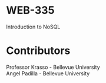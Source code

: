 # WEB-335

Introduction to NoSQL

# Contributors
Professor Krasso - Bellevue University  
Angel Padilla - Bellevue University
